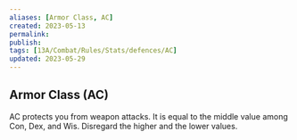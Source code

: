 ```yaml
---
aliases: [Armor Class, AC]
created: 2023-05-13
permalink: 
publish: 
tags: [13A/Combat/Rules/Stats/defences/AC]
updated: 2023-05-29
---
```


## Armor Class (AC)

AC protects you from weapon attacks. It is equal to the middle value among Con, Dex, and Wis. Disregard the higher and the lower values.
